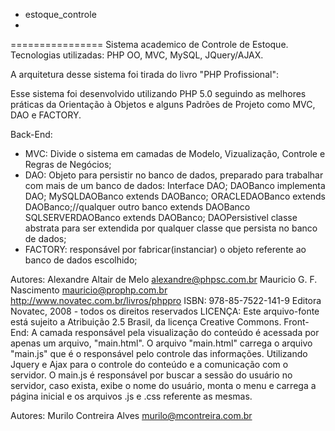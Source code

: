 * estoque_controle
* 
================
Sistema academico de Controle de Estoque.
Tecnologias utilizadas: PHP OO, MVC, MySQL, JQuery/AJAX.
 
A arquitetura desse sistema foi tirada do livro "PHP Profissional":

Esse sistema foi desenvolvido utilizando PHP 5.0 seguindo as melhores práticas da Orientação à Objetos
e alguns Padrões de Projeto como MVC, DAO e FACTORY.

Back-End:
- MVC: Divide o sistema em camadas de Modelo, Vizualização, Controle e Regras de Negócios;
- DAO: Objeto para persistir no banco de dados, preparado para trabalhar com mais de um banco de dados:
       Interface DAO;
       DAOBanco implementa DAO;
       MySQLDAOBanco extends DAOBanco;
       ORACLEDAOBanco extends DAOBanco;//qualquer outro banco extends DAOBanco
       SQLSERVERDAOBanco extends DAOBanco;
       DAOPersistivel classe abstrata para ser extendida por qualquer classe que persista no banco de dados;
- FACTORY: responsável por fabricar(instanciar) o objeto referente ao banco de dados escolhido;

Autores: Alexandre Altair de Melo <alexandre@phpsc.com.br>
         Mauricio G. F. Nascimento <mauricio@prophp.com.br>
http://www.novatec.com.br/livros/phppro
ISBN: 978-85-7522-141-9
Editora Novatec, 2008 - todos os direitos reservados
LICENÇA: Este arquivo-fonte está sujeito a Atribuição 2.5 Brasil, da licença Creative Commons.
Front-End:
A camada responsável pela visualização do conteúdo é acessada por apenas um arquivo, "main.html".
O arquivo "main.html" carrega o arquivo "main.js" que é o responsável pelo controle das informações.
Utilizando Jquery e Ajax para o controle do conteúdo e a comunicação com o servidor.
O main.js é responsável por buscar a sessão do usuário no servidor, caso exista, exibe o nome do usuário,
monta o menu e carrega a página inicial e os arquivos .js e .css referente as mesmas.

Autores: Murilo Contreira Alves <murilo@mcontreira.com.br>
